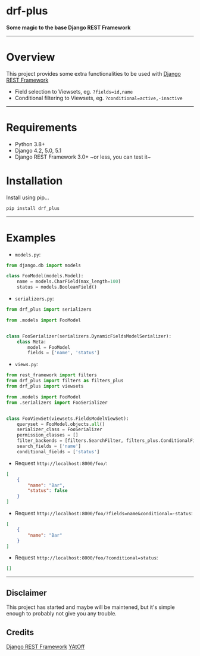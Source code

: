 # drf-plus

**Some magic to the base Django REST Framework**

---

# Overview

This project provides some extra functionalities to be used with [Django REST Framework](https://www.django-rest-framework.org/)

* Field selection to Viewsets, eg. `?fields=id,name`
* Conditional filtering to Viewsets, eg. `?conditional=active,-inactive`

---

# Requirements

* Python 3.8+
* Django 4.2, 5.0, 5.1
* Django REST Framework 3.0+ ~or less, you can test it~

# Installation

Install using pip...
```sh
pip install drf_plus
```

---

# Examples

* `models.py`:
```py
from django.db import models

class FooModel(models.Model):
    name = models.CharField(max_length=100)
    status = models.BooleanField()
```

* `serializers.py`:
```py
from drf_plus import serializers

from .models import FooModel


class FooSerializer(serializers.DynamicFieldsModelSerializer):
    class Meta:
        model = FooModel
        fields = ['name', 'status']
```

* `views.py`:
```py
from rest_framework import filters
from drf_plus import filters as filters_plus
from drf_plus import viewsets

from .models import FooModel
from .serializers import FooSerializer


class FooViewSet(viewsets.FieldsModelViewSet):
    queryset = FooModel.objects.all()
    serializer_class = FooSerializer
    permission_classes = []
    filter_backends = [filters.SearchFilter, filters_plus.ConditionalFilter]
    search_fields = ['name']
    conditional_fields = ['status']
```


* Request `http://localhost:8000/foo/`:
```json
[
    {
        "name": "Bar",
        "status": false
    }
]
```

* Request `http://localhost:8000/foo/?fields=name&conditional=-status`:
```json
[
    {
        "name": "Bar"
    }
]
```

* Request `http://localhost:8000/foo/?conditional=status`:
```json
[]
```

---

## Disclaimer

This project has started and maybe will be maintened, but it's simple enough to probably not give you any trouble.

## Credits

[Django REST Framework](https://www.django-rest-framework.org)
[YAtOff](https://stackoverflow.com/a/23674297)
